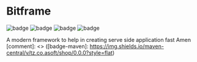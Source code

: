 # Bitframe

![badge][badge-mpp] ![badge][badge-android] ![badge][badge-js] ![badge][badge-jvm]

A modern framework to help in creating serve side application fast
Amen
[comment]: <> ([badge-maven]: https://img.shields.io/maven-central/v/tz.co.asoft/shop/0.0.0?style=flat)

[badge-mpp]: https://img.shields.io/badge/kotlin-multiplatform-blue?style=flat

[badge-android]: http://img.shields.io/badge/platform-android-brightgreen.svg?style=flat

[badge-js]: http://img.shields.io/badge/platform-js-yellow.svg?style=flat

[badge-jvm]: http://img.shields.io/badge/platform-jvm-orange.svg?style=flat
